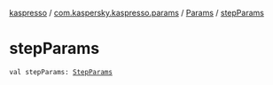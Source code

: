 [kaspresso](../../index.md) / [com.kaspersky.kaspresso.params](../index.md) / [Params](index.md) / [stepParams](./step-params.md)

# stepParams

`val stepParams: `[`StepParams`](../-step-params/index.md)